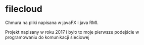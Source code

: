 # filecloud
Chmura na pliki napisana w javaFX i java RMI.

Projekt napisany w roku 2017 i było to moje pierwsze podejście w programowaniu do komunikacji sieciowej
